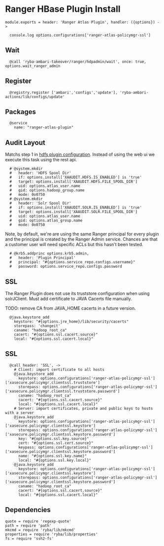 
# Ranger HBase Plugin Install

    module.exports = header: 'Ranger Atlas Plugin', handler: ({options}) ->

      console.log options.configurations['ranger-atlas-policymgr-ssl']
      
## Wait

      @call 'ryba-ambari-takeover/ranger/hdpadmin/wait', once: true, options.wait_ranger_admin

## Register

      @registry.register ['ambari','configs','update'], 'ryba-ambari-actions/lib/configs/update'

## Packages

      @service
        name: "ranger-atlas-plugin"

## Audit Layout

Matchs step 1 in [hdfs plugin configuration][plugin]. Instead of using the web ui
we execute this task using the rest api.


      # @system.mkdir
      #   header: 'HDFS Spool Dir'
      #   if: options.install['XAAUDIT.HDFS.IS_ENABLED'] is 'true'
      #   target: options.install['XAAUDIT.HDFS.FILE_SPOOL_DIR']
      #   uid: options.atlas_user.name
      #   gid: options.hadoop_group.name
      #   mode: 0o0750
      # @system.mkdir
      #   header: 'Solr Spool Dir'
      #   if: options.install['XAAUDIT.SOLR.IS_ENABLED'] is 'true'
      #   target: options.install['XAAUDIT.SOLR.FILE_SPOOL_DIR']
      #   uid: options.atlas_user.name
      #   gid: options.atlas_group.name
      #   mode: 0o0750


Note, by default, we're are using the same Ranger principal for every
plugin and the principal is created by the Ranger Admin service. Chances
are that a customer user will need specific ACLs but this hasn't been
tested.

      # @krb5.addprinc options.krb5.admin,
      #   header: 'Plugin Principal'
      #   principal: "#{options.service_repo.configs.username}"
      #   password: options.service_repo.configs.password

## SSL

The Ranger Plugin does not use its truststore configuration when using solrJClient.
Must add certificate to JAVA Cacerts file manually.

TODO: remove CA from JAVA_HOME cacerts in a future version.

      @java.keystore_add
        keystore: "#{options.jre_home}/lib/security/cacerts"
        storepass: 'changeit'
        caname: "hadoop_root_ca"
        cacert: "#{options.ssl.cacert.source}"
        local: "#{options.ssl.cacert.local}"
## SSL

      @call header: 'SSL', ->
        # Client: import certificate to all hosts
        @java.keystore_add
          keystore: options.configurations['ranger-atlas-policymgr-ssl']['xasecure.policymgr.clientssl.truststore']
          storepass: options.configurations['ranger-atlas-policymgr-ssl']['xasecure.policymgr.clientssl.truststore.password']
          caname: "hadoop_root_ca"
          cacert: "#{options.ssl.cacert.source}"
          local: "#{options.ssl.cacert.local}"
        # Server: import certificates, private and public keys to hosts with a server
        @java.keystore_add
          keystore: options.configurations['ranger-atlas-policymgr-ssl']['xasecure.policymgr.clientssl.keystore']
          storepass: options.configurations['ranger-atlas-policymgr-ssl']['xasecure.policymgr.clientssl.keystore.password']
          key: "#{options.ssl.key.source}"
          cert: "#{options.ssl.cert.source}"
          keypass: options.configurations['ranger-atlas-policymgr-ssl']['xasecure.policymgr.clientssl.keystore.password']
          name: "#{options.ssl.key.name}"
          local: "#{options.ssl.key.local}"
        @java.keystore_add
          keystore: options.configurations['ranger-atlas-policymgr-ssl']['xasecure.policymgr.clientssl.keystore']
          storepass: options.configurations['ranger-atlas-policymgr-ssl']['xasecure.policymgr.clientssl.keystore.password']
          caname: "hadoop_root_ca"
          cacert: "#{options.ssl.cacert.source}"
          local: "#{options.ssl.cacert.local}"

## Dependencies

    quote = require 'regexp-quote'
    path = require 'path'
    mkcmd = require 'ryba/lib/mkcmd'
    properties = require 'ryba/lib/properties'
    fs = require 'ssh2-fs'

[plugin]:(https://docs.hortonworks.com/HDPDocuments/HDP2/HDP-2.4.0/bk_installing_manually_book/content/installing_ranger_plugins.html#installing_ranger_atlas_plugin)
[perms-fix]: https://community.hortonworks.com/questions/23717/ranger-solr-on-hdp-234-unable-to-refresh-policies.html
